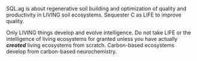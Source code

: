 SQL.ag is about regenerative soil building and optimization of quality and productivity in LIVING soil ecosystems. Sequester C as LIFE to improve quality.

Only LIVING things develop and evolve intelligence. Do not take LIFE or the intelligence of living ecosystems for granted unless you have actually ***created*** living ecosystems from scratch. Carbon-based ecosystems develop from carbon-based neurochemistry.
